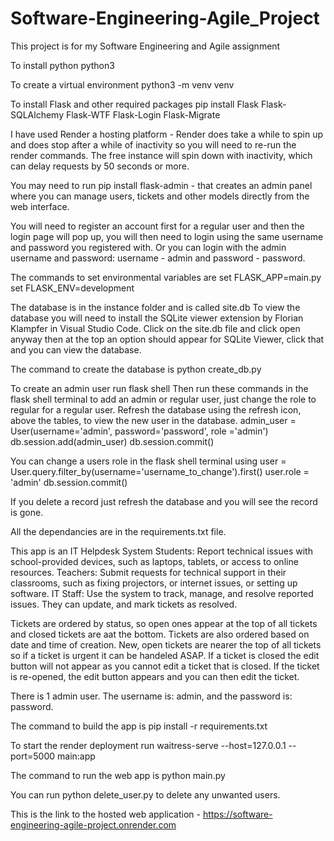 # Software-Engineering-Agile_Project
This project is for my Software Engineering and Agile assignment

To install python
python3

To create a virtual environment
python3 -m venv venv

To install Flask and other required packages
pip install Flask Flask-SQLAlchemy Flask-WTF Flask-Login Flask-Migrate

I have used Render a hosting platform - Render does take a while to spin up and does stop after a while of inactivity so you will need to re-run the render commands. The free instance will spin down with inactivity, which can delay requests by 50 seconds or more.

You may need to run
pip install flask-admin - that creates an admin panel where you can manage users, tickets and other models directly from the web interface.

You will need to register an account first for a regular user and then the login page will pop up, you will then need to login using the same username and password you registered with. Or you can login with the admin username and password: username - admin and password - password.

The commands to set environmental variables are 
set FLASK_APP=main.py
set FLASK_ENV=development

The database is in the instance folder and is called site.db
To view the database you will need to install the SQLite viewer extension by Florian Klampfer in Visual Studio Code. Click on the site.db file and click open anyway then at the top an option should appear for SQLite Viewer, click that and you can view the database.

The command to create the database is python create_db.py

To create an admin user run
flask shell
Then run these commands in the flask shell terminal to add an admin or regular user, just change the role to regular for a regular user. Refresh the database using the refresh icon, above the tables, to view the new user in the database.
admin_user = User(username='admin', password='password', role
='admin')
db.session.add(admin_user)
db.session.commit() 

You can change a users role in the flask shell terminal using
user = User.query.filter_by(username='username_to_change').first()
user.role = 'admin'
db.session.commit()

If you delete a record just refresh the database and you will see the record is gone.

All the dependancies are in the requirements.txt file.

This app is an IT Helpdesk System
Students: Report technical issues with school-provided devices, such as laptops, tablets, or access to online resources.
Teachers: Submit requests for technical support in their classrooms, such as fixing projectors, or internet issues, or setting up software.
IT Staff: Use the system to track, manage, and resolve reported issues. They can update, and mark tickets as resolved.

Tickets are ordered by status, so open ones appear at the top of all tickets and closed tickets are aat the bottom. 
Tickets are also ordered based on date and time of creation. New, open tickets are nearer the top of all tickets so if a ticket is urgent it can be handeled ASAP.
If a ticket is closed the edit button will not appear as you cannot edit a ticket that is closed. If the ticket is re-opened, the edit button appears and you can then edit the ticket.

There is 1 admin user. The username is: admin, and the password is: password.

The command to build the app is
pip install -r requirements.txt

To start the render deployment run 
waitress-serve --host=127.0.0.1 --port=5000 main:app

The command to run the web app is 
python main.py

You can run python delete_user.py to delete any unwanted users.

This is the link to the hosted web application - https://software-engineering-agile-project.onrender.com